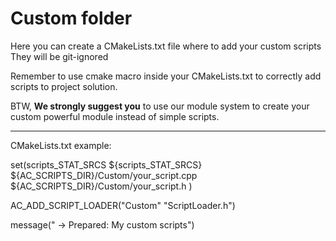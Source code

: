 # Custom folder

Here you can create a CMakeLists.txt file where to add your custom scripts
They will be git-ignored 

Remember to use cmake macro inside your CMakeLists.txt to correctly 
add scripts to project solution.

BTW, **We strongly suggest you** to use our module system to create your custom 
powerful module instead of simple scripts.




-----------------
CMakeLists.txt example:

set(scripts_STAT_SRCS
  ${scripts_STAT_SRCS}
  ${AC_SCRIPTS_DIR}/Custom/your_script.cpp
  ${AC_SCRIPTS_DIR}/Custom/your_script.h
)

AC_ADD_SCRIPT_LOADER("Custom" "ScriptLoader.h")

message("  -> Prepared: My custom scripts")

